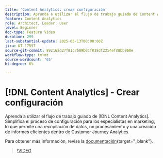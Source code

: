 ```yaml
---
title: 'Content Analytics: crear configuración'
description: Aprenda a utilizar el flujo de trabajo guiado de Content Analytics. Simplifica el proceso de configuración para los especialistas en marketing, lo que permite una recopilación de datos, un procesamiento y una creación de informes eficientes dentro de Customer Journey Analytics.
feature: Content Analytics
role: Architect, Leader, User
level: Beginner
doc-type: Feature Video
duration: 299
last-substantial-update: 2025-05-13T00:00:00Z
jira: KT-17557
source-git-commit: 892162d27f81c7b09b0cf018df2254ef80bb9b0e
workflow-type: tm+mt
source-wordcount: '65'
ht-degree: 0%

---
```


# [!DNL Content Analytics] - Crear configuración

Aprenda a utilizar el flujo de trabajo guiado de [!DNL Content Analytics]. Simplifica el proceso de configuración para los especialistas en marketing, lo que permite una recopilación de datos, un procesamiento y una creación de informes eficientes dentro de Customer Journey Analytics.

Para obtener más información, revise la [documentación](https://experienceleague.adobe.com/es/docs/analytics-platform/using/content-analytics/configuration/guided){target="_blank"}.

>[!VIDEO](https://video.tv.adobe.com/v/3458438/?learn=on&enablevpops)
